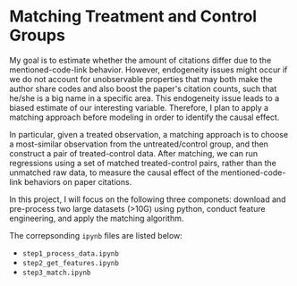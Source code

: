 # Matching Treatment and Control Groups

My goal is to estimate whether the amount of citations differ due to the mentioned-code-link behavior. However, endogeneity issues might occur if we do not account for unobservable properties that may both make the author share codes and also boost the paper's citation counts, such that he/she is a big name in a specific area. This endogeneity issue leads to a biased estimate of our interesting variable. Therefore, I plan to apply a matching approach before modeling in order to identify the causal effect. 

In particular, given a treated observation, a matching approach is to choose a most-similar observation from the untreated/control group, and then construct a pair of treated-control data. After matching, we can run regressions using a set of matched treated-control pairs, rather than the unmatched raw data, to measure the causal effect of the mentioned-code-link behaviors on paper citations.

In this project, I will focus on the following three componets: download and pre-process two large datasets (>10G) using python, conduct feature engineering, and apply the matching algorithm. 

The correpsonding `ipynb` files are listed below:
  - `step1_process_data.ipynb`
  - `step2_get_features.ipynb`
  - `step3_match.ipynb`
